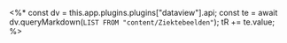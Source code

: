 <%*
const dv = this.app.plugins.plugins["dataview"].api;
const te = await dv.queryMarkdown(`LIST FROM "content/Ziektebeelden"`);
tR += te.value;
%>
